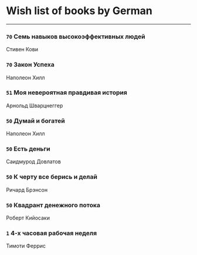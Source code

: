 # Wish list of books by German
---

### `70` Семь навыков высокоэффективных людей
Стивен Кови

### `70` Закон Успеха
Наполеон Хилл

### `51` Моя невероятная правдивая история
Арнольд Шварцнеггер

### `50` Думай и богатей
Наполеон Хилл

### `50` Есть деньги
Саидмурод Довлатов

### `50` К черту все берись и делай
Ричард Брэнсон

### `50` Квадрант денежного потока
Роберт Кийосаки

### `1` 4-х часовая рабочая неделя
Тимоти Феррис

